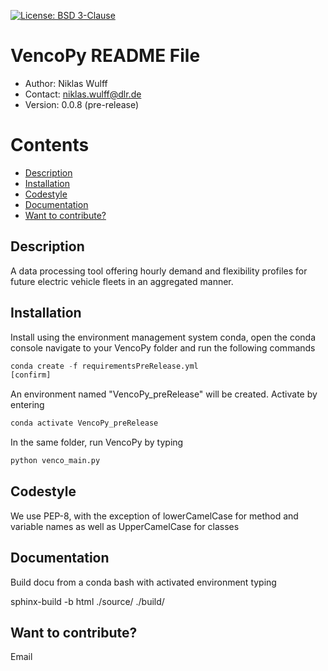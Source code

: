 [![License: BSD 3-Clause](https://img.shields.io/badge/license-BSD%203--Clause-blue.svg)](https://github.com/TechSmith/hyde/blob/master/LICENSE.txt)



# VencoPy README File
- Author: Niklas Wulff
- Contact: niklas.wulff@dlr.de
- Version: 0.0.8 (pre-release)

Contents
========

 * [Description](#description)
 * [Installation](#installation)
 * [Codestyle](#codestyle)
 * [Documentation](#documentation)
 * [Want to contribute?](#want-to-contribute)

Description
---
A data processing tool offering hourly demand and flexibility profiles for future electric vehicle fleets in an aggregated manner.

Installation
---
Install using the environment management system conda, open the conda console navigate to your VencoPy folder and run the following commands

```python
conda create -f requirementsPreRelease.yml
[confirm]
```

An environment named "VencoPy_preRelease" will be created. Activate by entering
```python
conda activate VencoPy_preRelease 
```

In the same folder, run VencoPy by typing 
```python
python venco_main.py
```

Codestyle
---
We use PEP-8, with the exception of lowerCamelCase for method and variable names as well as UpperCamelCase for classes

Documentation
---
Build docu from a conda bash with activated environment typing

sphinx-build -b html ./source/ ./build/

Want to contribute?
---
Email
